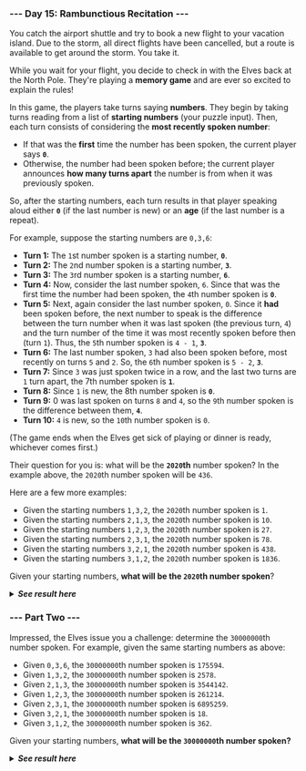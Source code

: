 ﻿### --- Day 15: Rambunctious Recitation ---

You catch the airport shuttle and try to book a new flight to your vacation
island. Due to the storm, all direct flights have been cancelled, but a 
route is available to get around the storm. You take it.

While you wait for your flight, you decide to check in with the Elves back 
at the North Pole. They're playing a **memory game** and are ever so excited to 
explain the rules!

In this game, the players take turns saying **numbers**. They begin by taking 
turns reading from a list of **starting numbers** (your puzzle input). Then,
each turn consists of considering the **most recently spoken number**:

- If that was the **first** time the number has been spoken, the current
player says **`0`**.
- Otherwise, the number had been spoken before; the current player 
announces **how many turns apart** the number is from when it was previously spoken.

So, after the starting numbers, each turn results in that player speaking
aloud either **`0`** (if the last number is new) or an **age** (if the last number is 
a repeat).

For example, suppose the starting numbers are `0,3,6`:

- **Turn 1:** The `1`st number spoken is a starting number, **`0`**.
- **Turn 2:** The `2`nd number spoken is a starting number, **`3`**.
- **Turn 3:** The `3`rd number spoken is a starting number, **`6`**.
- **Turn 4:** Now, consider the last number spoken, `6`. Since that was the 
first time the number had been spoken, the `4`th number spoken is **`0`**.
- **Turn 5:** Next, again consider the last number spoken, `0`. Since it **had** 
been spoken before, the next number to speak is the difference between
the turn number when it was last spoken (the previous turn, `4`) and the 
turn number of the time it was most recently spoken before then (turn
`1`). Thus, the `5`th number spoken is `4 - 1`, **`3`**.
- **Turn 6:** The last number spoken, `3` had also been spoken before, most 
recently on turns `5` and `2`. So, the `6`th number spoken is `5 - 2`, **`3`**.
- **Turn 7:** Since `3` was just spoken twice in a row, and the last two
turns are `1` turn apart, the 7th number spoken is **`1`**.
- **Turn 8:** Since `1` is new, the 8th number spoken is **`0`**.
- **Turn 9:** 0 was last spoken on turns `8` and `4`, so the `9`th number spoken 
is the difference between them, **`4`**.
- **Turn 10:** `4` is new, so the `10`th number spoken is `0`.

(The game ends when the Elves get sick of playing or dinner is ready, whichever comes first.)

Their question for you is: what will be the **`2020`th** number spoken? In the
example above, the `2020`th number spoken will be `436`.

Here are a few more examples:

- Given the starting numbers `1,3,2`, the `2020`th number spoken is `1`.
- Given the starting numbers `2,1,3`, the `2020`th number spoken is `10`.
- Given the starting numbers `1,2,3`, the `2020`th number spoken is `27`.
- Given the starting numbers `2,3,1`, the `2020`th number spoken is `78`.
- Given the starting numbers `3,2,1`, the `2020`th number spoken is `438`.
- Given the starting numbers `3,1,2`, the `2020`th number spoken is `1836`.

Given your starting numbers, **what will be the `2020`th number spoken**?

<details>
  <summary><strong><em>See result here</em></strong></summary>
	Your puzzle answer was <strong><em>1665</em></strong>.
</details>

### --- Part Two ---

Impressed, the Elves issue you a challenge: determine the `30000000`th number 
spoken. For example, given the same starting numbers as above:

- Given `0,3,6`, the `30000000`th number spoken is `175594`.
- Given `1,3,2`, the `30000000`th number spoken is `2578`.
- Given `2,1,3`, the `30000000`th number spoken is `3544142`.
- Given `1,2,3`, the `30000000`th number spoken is `261214`.
- Given `2,3,1`, the `30000000`th number spoken is `6895259`.
- Given `3,2,1`, the `30000000`th number spoken is `18`.
- Given `3,1,2`, the `30000000`th number spoken is `362`.

Given your starting numbers, **what will be the `30000000`th number spoken?**

<details>
  <summary><strong><em>See result here</em></strong></summary>
	Your puzzle answer was <strong><em>16439</em></strong>.
</details>